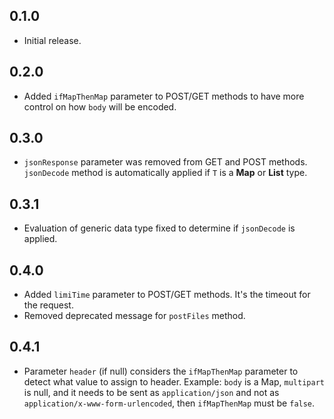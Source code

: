 ## 0.1.0

* Initial release.

## 0.2.0

* Added `ifMapThenMap` parameter to POST/GET methods to have more control on how `body` will be encoded.

## 0.3.0

* `jsonResponse` parameter was removed from GET and POST methods. `jsonDecode` method is automatically applied if `T` is a **Map** or **List** type.

## 0.3.1

* Evaluation of generic data type fixed to determine if `jsonDecode` is applied.

## 0.4.0

* Added `limiTime` parameter to POST/GET methods. It's the timeout for the request.
* Removed deprecated message for `postFiles` method.

## 0.4.1

* Parameter `header` (if null) considers the `ifMapThenMap` parameter to detect what value to assign to header. Example: `body` is a Map, `multipart` is null, and it needs to be sent as `application/json` and not as `application/x-www-form-urlencoded`, then `ifMapThenMap` must be `false`.
